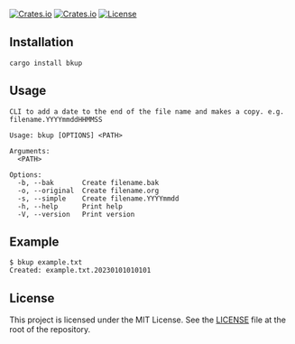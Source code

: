[![Crates.io](https://img.shields.io/crates/v/bkup?style=flat-square)](https://crates.io/crates/bkup)
[![Crates.io](https://img.shields.io/crates/d/bkup?style=flat-square)](https://crates.io/crates/bkup)
[![License](https://img.shields.io/badge/license-MIT-blue?style=flat-square)](LICENSE)

## Installation

```
cargo install bkup
```

## Usage

```
CLI to add a date to the end of the file name and makes a copy. e.g. filename.YYYYmmddHHMMSS

Usage: bkup [OPTIONS] <PATH>

Arguments:
  <PATH>

Options:
  -b, --bak       Create filename.bak
  -o, --original  Create filename.org
  -s, --simple    Create filename.YYYYmmdd
  -h, --help      Print help
  -V, --version   Print version
```

## Example

```
$ bkup example.txt
Created: example.txt.20230101010101
```

## License

This project is licensed under the MIT License. See the [LICENSE](https://github.com/do7be/rust-bkup-cli/blob/main/LICENSE) file at the root of the repository.
